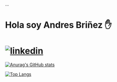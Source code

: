 ...

<!---
andres-brinez/andres-brinez is a ✨ special ✨ repository because its `README.md` (this file) appears on your GitHub profile.
You can click the Preview link to take a look at your chan
--->
# Hola  soy Andres Briñez ✋
# [![linkedin](https://img.shields.io/badge/LinkedIn-0077B5?style=for-the-badge&logo=linkedin&logoColor=white)](https://www.linkedin.com/in/andres-bri%C3%B1ez/)



[![Anurag's GitHub stats](https://github-readme-stats.vercel.app/api?username=andres-brinez&theme=dark&show_icons=true)](https://github.com/anuraghazra/github-readme-stats)

[![Top Langs](https://github-readme-stats.vercel.app/api/top-langs/?username=andres-brinez)](https://github.com/anuraghazra/github-readme-stats)





